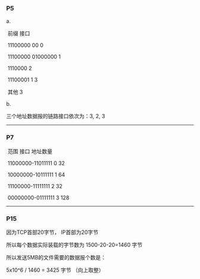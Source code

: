 ### P5

a.

​				前缀																		接口

​		11100000 00																	0	

​	11100000 01000000													       1

​			1110000																    	2

​		11100001 1																	   3

​				其他																			3

b.

三个地址数据报的链路接口依次为：3, 2, 3



---

### P7

​					范围                                       接口                                            地址数量

​	11000000-11011111							 0													 32	

​	10000000-10111111							 1													 64

​	11100000-11111111							 2													 32										

​	00000000-01111111							 3													128

---

### P15

因为TCP首部20字节， IP首部为20字节

所以每个数据实际装载的字节数为 1500-20-20=1460 字节

所以发送5MB的文件需要的数据报个数是：

 5x10^6 / 1460 = 3425 字节  （向上取整）





